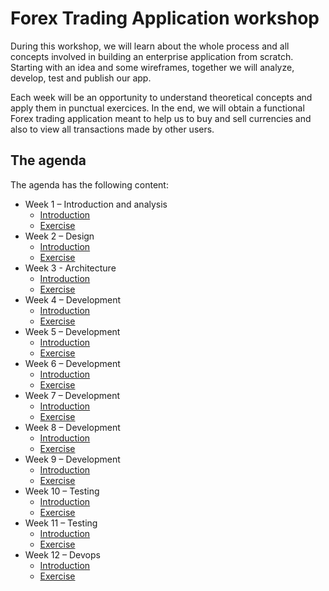 # Forex Trading Application workshop

During this workshop, we will learn about the whole process and all concepts involved in building an enterprise application from scratch. Starting with an idea and some wireframes, together we will analyze, develop, test and publish our app.
 
Each week will be an opportunity to understand theoretical concepts and apply them in punctual exercices. In the end, we will obtain a functional Forex trading application meant to help us to buy and sell currencies and also to view all transactions made by other users.

## The agenda

The agenda has the following content:

- Week 1 – Introduction and analysis
  - [Introduction](Week_1/Theory/README.md)
  - [Exercise](Week_1/Exercise/README.md)
- Week 2 – Design
  - [Introduction](Week_2/Theory/README.md)
  - [Exercise](Week_2/Exercise/README.md)
- Week 3 - Architecture
  - [Introduction](Week_3/Theory/README.md)
  - [Exercise](Week_3/Exercise/README.md)
- Week 4 – Development
  - [Introduction](Week_4/Theory/README.md)
  - [Exercise](Week_4/Exercise/README.md)
- Week 5 – Development
  - [Introduction](Week_5/Theory/README.md)
  - [Exercise](Week_5/Exercise/README.md)
- Week 6 – Development
  - [Introduction](Week_6/Theory/README.md)
  - [Exercise](Week_6/Exercise/README.md)
- Week 7 – Development
  - [Introduction](Week_7/Theory/README.md)
  - [Exercise](Week_7/Exercise/README.md)
- Week 8 – Development
  - [Introduction](Week_8/Theory/README.md)
  - [Exercise](Week_8/Exercise/README.md)
- Week 9 – Development
  - [Introduction](Week_9/Theory/README.md)
  - [Exercise](Week_9/Exercise/README.md)
- Week 10 – Testing
  - [Introduction](Week_10/Theory/README.md)
  - [Exercise](Week_10/Exercise/README.md)
- Week 11 – Testing
  - [Introduction](Week_11/Theory/README.md)
  - [Exercise](Week_11/Exercise/README.md)
- Week 12 – Devops
  - [Introduction](Week_12/Theory/README.md)
  - [Exercise](Week_12/Exercise/README.md)